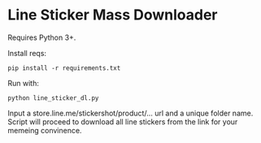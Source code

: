 # Line Sticker Mass Downloader

Requires Python 3+.

Install reqs:

```
pip install -r requirements.txt
```

Run with:

```
python line_sticker_dl.py
```

Input a store.line.me/stickershot/product/... url and a unique folder name. Script will proceed to download all line stickers from the link for your memeing convinence.